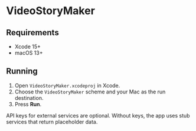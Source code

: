 # VideoStoryMaker

## Requirements
- Xcode 15+
- macOS 13+

## Running
1. Open `VideoStoryMaker.xcodeproj` in Xcode.
2. Choose the `VideoStoryMaker` scheme and your Mac as the run destination.
3. Press **Run**.

API keys for external services are optional. Without keys, the app uses stub services that return placeholder data.
